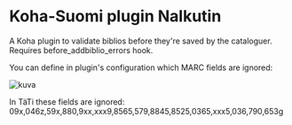 # Koha-Suomi plugin Nalkutin

A Koha plugin to validate biblios before they're saved by the cataloguer.
Requires before_addbiblio_errors hook.


You can define in plugin's configuration which MARC fields are ignored:

![kuva](https://github.com/user-attachments/assets/7796673f-afa6-42cb-9f8a-70a6e43061df)

In TäTi these fields are ignored: 09x,046z,59x,880,9xx,xxx9,8565,579,8845,8525,0365,xxx5,036,790,653g
